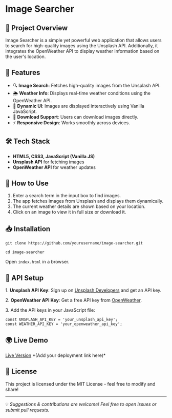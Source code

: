 
  <h1>Image Searcher</h1>
    
  <h2>🌟 Project Overview</h2>
  <p>Image Searcher is a simple yet powerful web application that allows users to search for high-quality images using the Unsplash API. Additionally, it integrates the OpenWeather API to display weather information based on the user's location.</p>
    
  <h2>🚀 Features</h2>
    <ul>
        <li>🔍 <strong>Image Search</strong>: Fetches high-quality images from the Unsplash API.</li>
        <li>🌦 <strong>Weather Info</strong>: Displays real-time weather conditions using the OpenWeather API.</li>
        <li>📸 <strong>Dynamic UI</strong>: Images are displayed interactively using Vanilla JavaScript.</li>
        <li>📂 <strong>Download Support</strong>: Users can download images directly.</li>
        <li>⚡ <strong>Responsive Design</strong>: Works smoothly across devices.</li>
    </ul>
    
  <h2>🛠 Tech Stack</h2>
    <ul>
        <li><strong>HTML5, CSS3, JavaScript (Vanilla JS)</strong></li>
        <li><strong>Unsplash API</strong> for fetching images</li>
        <li><strong>OpenWeather API</strong> for weather updates</li>
    </ul>
    
  <h2>🎯 How to Use</h2>
    <ol>
        <li>Enter a search term in the input box to find images.</li>
        <li>The app fetches images from Unsplash and displays them dynamically.</li>
        <li>The current weather details are shown based on your location.</li>
        <li>Click on an image to view it in full size or download it.</li>
    </ol>
    
  <h2>📥 Installation</h2>
    <pre><code>git clone https://github.com/yourusername/image-searcher.git</code></pre>
    <pre><code>cd image-searcher</code></pre>
    <p>Open <code>index.html</code> in a browser.</p>
    
  <h2>🔑 API Setup</h2>
    <p>1. <strong>Unsplash API Key</strong>: Sign up on <a href="https://unsplash.com/developers">Unsplash Developers</a> and get an API key.</p>
    <p>2. <strong>OpenWeather API Key</strong>: Get a free API key from <a href="https://openweathermap.org/">OpenWeather</a>.</p>
    <p>3. Add the API keys in your JavaScript file:</p>
    <pre><code>const UNSPLASH_API_KEY = 'your_unsplash_api_key';
const WEATHER_API_KEY = 'your_openweather_api_key';</code></pre>
    
  <h2>🌍 Live Demo</h2>
    <p><a href="#">Live Version</a> *(Add your deployment link here)*</p>
    
  <h2>📜 License</h2>
    <p>This project is licensed under the MIT License - feel free to modify and share!</p>
    
  <hr>
    <p>💡 <em>Suggestions & contributions are welcome! Feel free to open issues or submit pull requests.</em></p>
</body>
</html>

